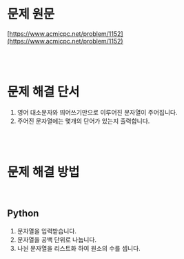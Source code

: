 # 문제 원문

[https://www.acmicpc.net/problem/1152](https://www.acmicpc.net/problem/1152)

<br><br>

# 문제 해결 단서

1. 영어 대소문자와 띄어쓰기만으로 이루어진 문자열이 주어집니다.
2. 주어진 문자열에는 몇개의 단어가 있는지 출력합니다.

<br><br>

# 문제 해결 방법

<br>

## Python

1. 문자열을 입력받습니다.
2. 문자열을 공백 단위로 나눕니다.
3. 나뉜 문자열을 리스트화 하여 원소의 수를 셉니다.
